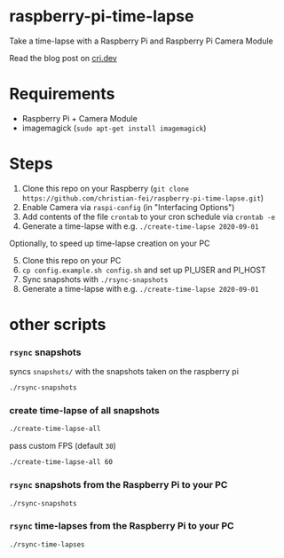 # raspberry-pi-time-lapse

Take a time-lapse with a Raspberry Pi and Raspberry Pi Camera Module

Read the blog post on [cri.dev](https://cri.dev/posts/2020-09-01-Simple-Time-lapse-with-a-Raspberry-Pi/)

# Requirements

- Raspberry Pi + Camera Module
- imagemagick (`sudo apt-get install imagemagick`)

# Steps

1. Clone this repo on your Raspberry (`git clone https://github.com/christian-fei/raspberry-pi-time-lapse.git`)
2. Enable Camera via `raspi-config` (in "Interfacing Options")
3. Add contents of the file `crontab` to your cron schedule via `crontab -e`
4. Generate a time-lapse with e.g. `./create-time-lapse 2020-09-01`

Optionally, to speed up time-lapse creation on your PC

5. Clone this repo on your PC
6. `cp config.example.sh config.sh` and set up PI_USER and PI_HOST 
7. Sync snapshots with `./rsync-snapshots`
8. Generate a time-lapse with e.g. `./create-time-lapse 2020-09-01`


# other scripts

### `rsync` snapshots

syncs `snapshots/` with the snapshots taken on the raspberry pi

```sh
./rsync-snapshots
```

### create time-lapse of all snapshots

```sh
./create-time-lapse-all
```

pass custom FPS (default `30`)

```sh
./create-time-lapse-all 60
```
### `rsync` snapshots from the Raspberry Pi to your PC

```sh
./rsync-snapshots
```
### `rsync` time-lapses from the Raspberry Pi to your PC

```sh
./rsync-time-lapses
```

